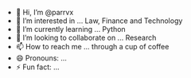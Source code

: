 - 👋 Hi, I’m @parrvx
- 👀 I’m interested in ... Law, Finance and Technology
- 🌱 I’m currently learning ... Python
- 💞️ I’m looking to collaborate on ... Research
- 📫 How to reach me ... through a cup of coffee
- 😄 Pronouns: ... 
- ⚡ Fun fact: ... 

<!---
parrvx/parrvx is a ✨ special ✨ repository because its `README.md` (this file) appears on your GitHub profile.
You can click the Preview link to take a look at your changes.
--->
